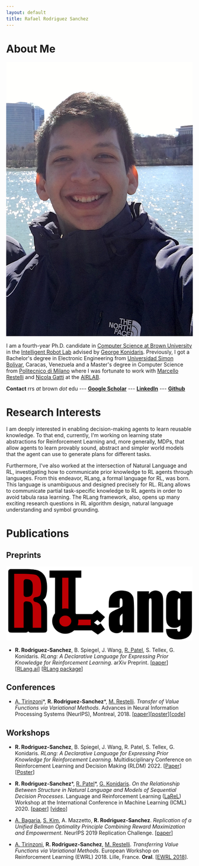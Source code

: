 ```yaml
---
layout: default
title: Rafael Rodriguez Sanchez
---
```


# About Me

<img class="profile-picture" src="profile.jpg">

I am a fourth-year Ph.D. candidate in [Computer Science at Brown University](https://cs.brown.edu) in the [Intelligent Robot Lab](http://irl.cs.brown.edu) advised by [George Konidaris](http://cs.brown.edu/people/gdk/). Previously, I got a Bachelor's degree in Electronic Engineering from [Universidad Simon Bolivar](http://www.usb.ve), Caracas, Venezuela and a Master's degree in Computer Science from [Politecnico di Milano](https://polimi.it) where I was fortunate to work with [Marcello Restelli](https://restelli.faculty.polimi.it/MyWebSite/index.shtml) and [Nicola Gatti](https://www.gametheory.polimi.it/nicola-gatti.html) at the [AIRLAB](http://airlab.deib.polimi.it). 


**Contact** rrs *at* brown *dot* edu --- **[Google Scholar](https://scholar.google.com/citations?user=ONxoqRUAAAAJ&hl=es)** --- **[LinkedIn](https://linkedin.com/in/rafarodsa)**
--- **[Github](https://github.com/rafarodsa)**

# Research Interests

I am deeply interested in enabling decision-making agents to learn reusable knowledge. To that end, currently, I'm working on learning state abstractions for Reinforcement Learning and, more generally, MDPs, that allow agents to learn provably sound, abstract and simpler world models that the agent can use to generate plans for different tasks.

Furthermore, I've also worked at the intersection of Natural Language and RL, investigating how to communicate prior knowledge to RL agents through languages. From this endeavor, RLang, a formal language for RL, was born. This language is unambiguous and designed precisely for RL. RLang allows to communicate partial task-specific knowledge to RL agents in order to avoid tabula rasa learning. The RLang framework, also, opens up many exciting research questions in RL algorithm design, natural language understanding and symbol grounding. 

# Publications

## Preprints

<img class="paper-picture" src="/rlang_logo.png">

- **R. Rodriguez-Sanchez**, B. Spiegel, J. Wang, [R. Patel](http://cs.brown.edu/people/rpatel59/), S. Tellex, G. Konidaris. *RLang: A Declarative Language for Expressing Prior Knowledge for Reinforcement Learning*. arXiv Preprint. [[paper](https://arxiv.org/abs/2208.06448)] [[RLang.ai](http://rlang.ai)] [[RLang package](https://github.com/brownirl/rlang)] 


## **Conferences**

- [A. Tirinzoni](https://andreatirinzoni.github.io)\*, **R. Rodriguez-Sanchez**\*, [M. Restelli](https://restelli.faculty.polimi.it/MyWebSite/index.shtml). *Transfer of Value Functions via Variational Methods*. Advances in Neural Information Processing Systems (NeurIPS), Montreal, 2018. [[paper](/tirinzoni2018transfer.pdf)][[poster](/nips2018_poster_transfer.pdf)][[code](https://github.com/AndreaTirinzoni/variational-transfer-rl)]

## **Workshops**

- **R. Rodriguez-Sanchez**, B. Spiegel, J. Wang, R. Patel, S. Tellex, G. Konidaris. *RLang: A Declarative Language for Expressing Prior Knowledge for Reinforcement Learning*. Multidisciplinary Conference on Reinforcement Learning and Decision Making (RLDM) 2022. 
[[Paper](/rlang_rldm2022.pdf)] [[Poster](/rlang_rldm_poster.pdf)]

- **R. Rodriguez-Sanchez**\*, [R. Patel](http://cs.brown.edu/people/rpatel59/)\*, [G. Konidaris](http://cs.brown.edu/people/gdk/). *On the Relationship Between Structure in Natural Language and Models of Sequential Decision Processes*. Language and Reinforcement Learning ([LaReL](https://larel-ws.github.io/accepted-papers/)) Workshop at the International Conference in Machine Learning (ICML) 2020. 
[[paper](/on_the_relationship_between_structure_in_natural_language_and_models_of_sequential_decision_processes.pdf)] [[video](https://www.youtube.com/watch?v=a3JJo_cvzpE&feature=emb_logo)]

- [A. Bagaria](https://abagaria.github.io), [S. Kim](https://seungchan-kim.github.io), A. Mazzetto, **R. Rodriguez-Sanchez**. *Replication of a Unified Bellman Optimality Principle Combining Reward Maximization and Empowerment*. NeurIPS 2019 Replication Challenge. [[paper](https://openreview.net/pdf?id=B1grPT9GTH)]

- [A. Tirinzoni](https://andreatirinzoni.github.io), **R. Rodriguez-Sanchez**, [M. Restelli](https://restelli.faculty.polimi.it/MyWebSite/index.shtml). *Transferring Value Functions via Variational Methods*. European Workshop on Reinforcement Learning (EWRL) 2018. Lille, France. **Oral**. [[EWRL 2018](https://ewrl.wordpress.com/past-ewrl/ewrl14-2018/)].
